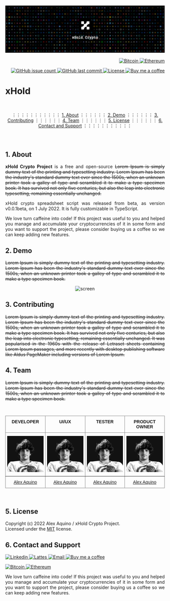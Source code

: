 <p align="center">
  <img alt="banner" title="banner" src="./assets/readme/banner.png" />
</p>

<p align="right">
  <a href="#">
    <img
      alt="Bitcoin"
      src="https://img.shields.io/badge/bitcoin-${btc.wallet.address}-F7D900?style=flat-square&logo=Bitcoin&logoColor=white"
    />
  </a>
  <a href="#">
    <img
      alt="Ethereum"
      src="https://img.shields.io/badge/ethereum-${eth.wallet.address}-29B6D1?style=flat-square&logo=Ethereum&logoColor=white"
    />
  </a>
</p>

<p align="right">
  <!-- <a href="https://github.com/alexaquino/xhold-crypto-project/">
    <img
      alt="GitHub release"
      src="https://img.shields.io/github/v/release/alexaquino/xhold-crypto-project?color=73398D&logo=Trustpilot&logoColor=ffffff&style=flat-square"
    />
  </a> -->
  <a href="https://github.com/alexaquino/xhold-crypto-project/">
    <img
      alt="GitHub issue count"
      src="https://img.shields.io/github/issues/alexaquino/xhold-crypto-project?color=FF6B6B&logo=hackaday&logoColor=FFFFFF&style=flat-square"
    />
  </a>
  <a href="https://github.com/alexaquino/xhold-crypto-project/commits/master">
    <img
      alt="GitHub last commit"
      src="https://img.shields.io/github/last-commit/alexaquino/xhold-crypto-project?color=11B48A&logo=gitter&logoColor=FFFFFF&style=flat-square"
    />
  </a>
  <a href="https://github.com/alexaquino/xhold-crypto-project/blob/master/LICENSE">
    <img
      alt="License"
      src="https://img.shields.io/github/license/alexaquino/xhold-crypto-project?color=F29400&logo=showpad&logoColor=FFFFFF&style=flat-square"
    />
  </a>
  <a href="https://www.buymeacoffee.com/alexaquino/">
    <img
      alt="Buy me a coffee"
      src="https://img.shields.io/badge/Buy%20me%20a%20coffee%20:)-alexaquino-F7D900?style=flat-square&logo=buy-me-a-coffee&logoColor=white"
    />    
  </a>
</p>
</p>


# xHold

<br/> <!-- NavBar  -->
  <p align="center">
		<a></a> ⋮⋮⋮⋮⋮⋮⋮⋮⋮⋮⋮
		<a href="#1-about">1. About</a> ⋮⋮⋮⋮⋮⋮
		<a href="#2-demo">2. Demo</a> ⋮⋮⋮⋮⋮⋮
		<a href="#3-contributing">3. Contributing</a> ⋮⋮⋮⋮⋮⋮
		<a href="#4-team">4. Team</a> ⋮⋮⋮⋮⋮⋮
		<a href="#5-license">5. License</a> ⋮⋮⋮⋮⋮⋮
		<a href="#6-contact-and-support">6. Contact and Support</a> ⋮⋮⋮⋮⋮⋮⋮⋮⋮⋮⋮
  </p>
<br/>

#


## 1. About

<p align="justify"> 
	<strong>xHold Crypto Project</strong> is a free and open-source <del> Lorem Ipsum is simply dummy text of the printing and typesetting industry. Lorem Ipsum has been the industry's standard dummy text ever since the 1500s, when an unknown printer took a galley of type and scrambled it to make a type specimen book. It has survived not only five centuries, but also the leap into electronic typesetting, remaining essentially unchanged. </del> 
</p>

<p align="justify"> 
	xHold crypto spreadsheet script was released from beta, as version v0.0.1beta, on 1 July 2022. It is fully customizable in TypeScript. 
</p>

<p align="justify"> 
  We love turn caffeine into code! If this project was useful to you and helped you manage and accumulate your cryptocurrencies of it in some form and you want to support the project, please consider buying us a coffee so we can keep adding new features. 
</p>


## 2. Demo

<p align="justify"> 
	<del> Lorem Ipsum is simply dummy text of the printing and typesetting industry. Lorem Ipsum has been the industry's standard dummy text ever since the 1500s, when an unknown printer took a galley of type and scrambled it to make a type specimen book.</del>
</p>

<p align="center">
    <img alt="screen" title="screen" src="./assets/readme/screen.gif" />
</p>


## 3. Contributing

<p align="justify"> 
	<del> Lorem Ipsum is simply dummy text of the printing and typesetting industry. Lorem Ipsum has been the industry's standard dummy text ever since the 1500s, when an unknown printer took a galley of type and scrambled it to make a type specimen book. It has survived not only five centuries, but also the leap into electronic typesetting, remaining essentially unchanged. It was popularised in the 1960s with the release of Letraset sheets containing Lorem Ipsum passages, and more recently with desktop publishing software like Aldus PageMaker including versions of Lorem Ipsum.<del> 
</p>


## 4. Team

<p align="justify"> 
	<del> Lorem Ipsum is simply dummy text of the printing and typesetting industry. Lorem Ipsum has been the industry's standard dummy text ever since the 1500s, when an unknown printer took a galley of type and scrambled it to make a type specimen book. </del> 
</p>

<br/>

<table class="table">
	<thead>
		<tr>
			<th class="table-header">DEVELOPER</th>
			<th class="table-header">UI/UX</th>
			<th class="table-header">TESTER</th>
			<th class="table-header">PRODUCT OWNER</th>
		</tr>
	</thead>
	<tbody>
		<tr>
			<td class="table-image"><img width="100%" height="100%" src="./assets/team/alexaquino.png"></td>
			<td class="table-image"><img width="100%" height="100%" src="./assets/team/alexaquino.png"></td>
			<td class="table-image"><img width="100%" height="100%" src="./assets/team/alexaquino.png"></td>
			<td class="table-image"><img width="100%" height="100%" src="./assets/team/alexaquino.png"></td>
		</tr>
		<tr>
			<td class="table-footer"><a href="https://www.linkedin.com/in/aquinoalex/">Alex Aquino</a></td>
			<td class="table-footer"><a href="https://www.linkedin.com/in/aquinoalex/">Alex Aquino</a></td>
			<td class="table-footer"><a href="https://www.linkedin.com/in/aquinoalex/">Alex Aquino</a></td>
			<td class="table-footer"><a href="https://www.linkedin.com/in/aquinoalex/">Alex Aquino</a></td>
		</tr>
	</tbody>
</table>

<br/>

## 5. License

Copyright (c) 2022 Alex Aquino / xHold Crypto Project.   
Licensed under the [MIT](LICENSE.txt) license.


## 6. Contact and Support

</p>
<p align="left">
  <a href="https://www.linkedin.com/in/aquinoalex/">
    <img
      alt="Linkedin"
      src="https://img.shields.io/badge/Linkedin-aquinoalex-29B6D1?style=flat-square&logo=Linkedin&logoColor=white"
    />
  </a>
  <a href="http://buscatextual.cnpq.br/buscatextual/visualizacv.do?metodo=apresentar&id=K4600359Z9">
    <img
      alt="Lattes"
      src="https://img.shields.io/badge/Lattes-alexaquino-29B6D1?style=flat-square&logo=HackHands&logoColor=white"
    />
  </a>
  <a href="mailto:alexaquino.it@gmail.com?subject=github" target="_blank" rel="noopener noreferrer">
  	<img
      alt="Email"
      src="https://img.shields.io/badge/Email-alexaquino-D14836?style=flat-square&logo=gmail&logoColor=white"
    />    
  </a>
  <a href="https://www.buymeacoffee.com/alexaquino/">
    <img
      alt="Buy me a coffee"
      src="https://img.shields.io/badge/Buy%20me%20a%20coffee%20:)-alexaquino-F7D900?style=flat-square&logo=buy-me-a-coffee&logoColor=white"
    />    
  </a>
</p>
<p align="left">
  <a href="#">
    <img
      alt="Bitcoin"
      src="https://img.shields.io/badge/bitcoin-${btc.wallet.address}-FFFFFF?style=flat-square&logo=Bitcoin&logoColor=white"
    />
  </a>
  <a href="#">
    <img
      alt="Ethereum"
      src="https://img.shields.io/badge/ethereum-${eth.wallet.address}-FFFFFF?style=flat-square&logo=Ethereum&logoColor=white"
    />
  </a>
</p>

<p align="justify"> 
	We love turn caffeine into code! If this project was useful to you and helped you manage and accumulate your cryptocurrencies of it in some form and you want to support the project, please consider buying us a coffee so we can keep adding new features. 
</p>


<!-- Links -->

[Alex Aquino]:<https://github.com/alexaquino>


<!-- CSS -->

<style type="text/css">

	table th:first-of-type {
  	width: 25%;
	}

	table th:nth-of-type(2) {
    width: 25%;
	}

	table th:nth-of-type(3) {
    width: 25%;
	}

	table th:nth-of-type(4) {
    width: 25%;
	}
	
	.table {
		border-collapse:collapse;
		border-spacing:0;
		border-color:gray;
	}

	.table td {
		border-color:gray;
		border-style:solid;
		border-width:1px;
		font-family:Arial, sans-serif;
		font-size:14px;
  	font-weight:normal;
		overflow:hidden;
		padding:10px 5px;
		word-break:normal;
	}

	.table th {
		border-color:gray;
		border-style:solid;
		border-width:1px;
		font-family:Arial, sans-serif;
		font-size:14px;
  	font-weight:normal;
		overflow:hidden;
		padding:10px 5px;
		word-break:normal;
	}

	.table .table-header {
		font-weight:bold;
		text-align:center;
		vertical-align:top
	}
	
	.table .table-image {
		border-color:inherit;
		text-align:left;
		vertical-align:top
	}

	.table .table-footer { 
		text-align:center;
		vertical-align:top
	}

</style>


